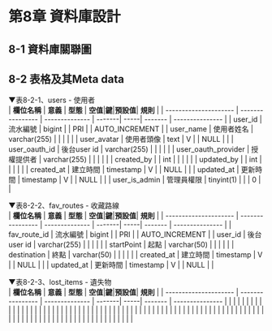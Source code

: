 # 第8章 資料庫設計
## 8-1 資料庫關聯圖


## 8-2 表格及其Meta data
▼表8-2-1、users - 使用者
<br>
| **欄位名稱**           | **意義**         | **型態**       | **空值**|**鍵**|**預設值**| **規則**        |
| --------------------- | ---------------- | -------------- | -------| -----| ------- | --------------- |
| user_id               |     流水編號      | bigint         |        | PRI  |         | AUTO_INCREMENT  |
| user_name             |     使用者姓名    | varchar(255)	  |        |      |         |                 |
| user_avatar           |     使用者頭像    | text           |    V   |      |   NULL  |                 |
| user_oauth_id         |     後台user id  | varchar(255)	  |        |      |         |                 |
| user_oauth_provider   |     授權提供者    | varchar(255)	  |        |      |         |                 |
| created_by            |                  | int            |        |      |         |                 |
| updated_by            |                  | int            |        |      |         |                 |
| created_at            |     建立時間      | timestamp      |    V   |      |   NULL  |                 |
| updated_at            |     更新時間      | timestamp      |    V   |      |   NULL  |                 |
| user_is_admin         |     管理員權限    | tinyint(1)     |        |      |    0    |                 |

▼表8-2-2、fav_routes - 收藏路線
<br>
| **欄位名稱**           | **意義**         | **型態**       | **空值**|**鍵**|**預設值**| **規則**        |
| --------------------- | ---------------- | -------------- | -------| -----| ------- | --------------- |
| fav_route_id          |    流水編號      | bigint         |        |  PRI |         | AUTO_INCREMENT  |
| user_id               |    後台user id   | varchar(255)   |        |      |         |                 |
| startPoint            |    起點          | varchar(50)    |        |      |         |                 |
| destination           |    終點          | varchar(50)    |        |      |         |                 |
| created_at            |    建立時間      | timestamp      |    V   |      |   NULL  |                 |
| updated_at            |    更新時間      | timestamp      |    V   |      |   NULL  |                 |

▼表8-2-3、lost_items - 遺失物
<br>
| **欄位名稱**           | **意義**         | **型態**       | **空值**|**鍵**|**預設值**| **規則**        |
| --------------------- | ---------------- | -------------- | -------| -----| ------- | --------------- |
|                       |                  |                |        |      |         |                 |
|                       |                  |                |        |      |         |                 |
|                       |                  |                |        |      |         |                 |
|                       |                  |                |        |      |         |                 |
|                       |                  |                |        |      |         |                 |
|                       |                  |                |        |      |         |                 |
|                       |                  |                |        |      |         |                 |
|                       |                  |                |        |      |         |                 |
|                       |                  |                |        |      |         |                 |
|                       |                  |                |        |      |         |                 |
|                       |                  |                |        |      |         |                 |
|                       |                  |                |        |      |         |                 |

